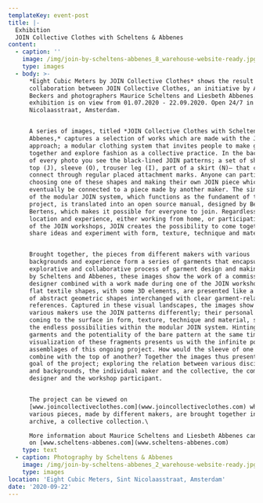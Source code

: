 ```yaml
---
templateKey: event-post
title: |-
  Exhibition
  JOIN Collective Clothes with Scheltens & Abbenes
content:
  - caption: ''
    image: /img/join-by-scheltens-abbenes_8_warehouse-website-ready.jpg
    type: images
  - body: >-
      *Eight Cubic Meters by JOIN Collective Clothes* shows the result of a
      collaboration between JOIN Collective Clothes, an initiative by Anouk
      Beckers and photographers Maurice Scheltens and Liesbeth Abbenes. This
      exhibition is on view from 01.07.2020 - 22.09.2020. Open 24/7 in Sint
      Nicolaasstraat, Amsterdam. 


      A series of images, titled *JOIN Collective Clothes with Scheltens &
      Abbenes,* captures a selection of works which are made with the JOIN
      approach; a modular clothing system that invites people to make garments
      together and explore fashion as a collective practice. In the background
      of every photo you see the black-lined JOIN patterns; a set of shapes –
      top (J), sleeve (O), trouser leg (I), part of a skirt (N)– that can
      connect through regular placed attachment marks. Anyone can participate by
      choosing one of these shapes and making their own JOIN piece which can
      eventually be connected to a piece made by another maker. The simplicity
      of the modular JOIN system, which functions as the fundament of the
      project, is translated into an open source manual, designed by Beau
      Bertens, which makes it possible for everyone to join. Regardless of
      location and experience, either working from home, or participating in one
      of the JOIN workshops, JOIN creates the possibility to come together,
      share ideas and experiment with form, texture, technique and material.


      Brought together, the pieces from different makers with various
      backgrounds and experience form a series of garments that encapsulate an
      explorative and collaborative process of garment design and making. Made
      by Scheltens and Abbenes, these images show the work of a commissioned
      designer combined with a work made during one of the JOIN workshops. The
      flat textile shapes, with some 3D elements, are presented like a landscape
      of abstract geometric shapes interchanged with clear garment-related
      references. Captured in these visual landscapes, the images show how the
      various makers use the JOIN patterns differently; their personal choices
      coming to the surface in form, texture, technique and material, showing
      the endless possibilities within the modular JOIN system. Hinting towards
      garments and the potentiality of the bare pattern at the same time, the
      visualization of these fragments presents us with the infinite possible
      assemblages of this ongoing project. How would the sleeve of one maker
      combine with the top of another? Together the images thus present the main
      goal of the project; exploring the relation between various disciplines
      and backgrounds, the individual maker and the collective, the commissioned
      designer and the workshop participant.


      The project can be viewed on
      [www.joincollectiveclothes.com](www.joincollectiveclothes.com) where the
      various pieces, made by different makers, are brought together in one
      archive, a collective collection.\

      More information about Maurice Scheltens and Liesbeth Abbenes can be found
      on [www.scheltens-abbenes.com](www.scheltens-abbenes.com)
    type: text
  - caption: Photography by Scheltens & Abbenes
    image: /img/join-by-scheltens-abbenes_2_warehouse-website-ready.jpg
    type: images
location: 'Eight Cubic Meters, Sint Nicolaasstraat, Amsterdam'
date: '2020-09-22'
---
```


